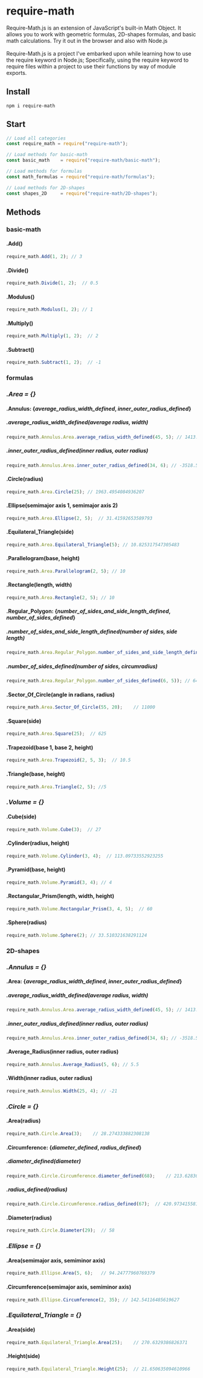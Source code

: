 # require-math
Require-Math.js is an extension of JavaScript's built-in Math Object. It allows you to work with geometric formulas, 2D-shapes formulas, and basic math calculations. Try it out in the browser and also with Node.js
<br><br>
Require-Math.js is a project I've embarked upon while learning how to use the require keyword in Node.js; Specifically, using the require keyword to require files within a project to use their functions by way of module exports. 

## Install
```
npm i require-math
```
## Start
```javascript
// Load all categories 
const require_math = require("require-math");

// Load methods for basic-math
const basic_math    = require("require-math/basic-math");

// Load methods for formulas
const math_formulas = require("require-math/formulas");

// Load methods for 2D-shapes
const shapes_2D     = require("require-math/2D-shapes");
```
## Methods
### **basic-math**
#### .Add()
```javascript
require_math.Add(1, 2); // 3
```
#### .Divide()
```javascript
require_math.Divide(1, 2);  // 0.5
```
#### .Modulus()
```javascript
require_math.Modulus(1, 2); // 1
```
#### .Multiply()
```javascript
require_math.Multiply(1, 2);  // 2
```
#### .Subtract()
```javascript
require_math.Subtract(1, 2);  // -1
```
### **formulas**
### *.Area = {}* 
#### .Annulus: {*average_radius_width_defined*, *inner_outer_radius_defined*}
##### .average_radius_width_defined(average radius, width)
```javascript
require_math.Annulus.Area.average_radius_width_defined(45, 5); // 1413.7166941154069
```
##### .inner_outer_radius_defined(inner radius, outer radius)
```javascript
require_math.Annulus.Area.inner_outer_radius_defined(34, 6); // -3518.583772020568
```
#### .Circle(radius)
```javascript
require_math.Area.Circle(25); // 1963.4954084936207
```
#### .Ellipse(semimajor axis 1, semimajor axis 2)
```javascript
require_math.Area.Ellipse(2, 5);  // 31.41592653589793
```
#### .Equilateral_Triangle(side)
```javascript
require_math.Area.Equilateral_Triangle(5); // 10.825317547305483
```
#### .Parallelogram(base, height)
```javascript
require_math.Area.Parallelogram(2, 5); // 10
```
#### .Rectangle(length, width)
```javascript
require_math.Area.Rectangle(2, 5); // 10
```
#### .Regular_Polygon: {*number_of_sides_and_side_length_defined*, *number_of_sides_defined*}
##### .number_of_sides_and_side_length_defined(number of sides, side length)
```javascript
require_math.Area.Regular_Polygon.number_of_sides_and_side_length_defined(3, 4); // 6.928203230275511
```
##### .number_of_sides_defined(number of sides, circumradius)
```javascript
require_math.Area.Regular_Polygon.number_of_sides_defined(6, 5)); // 64.9519052838329
```
#### .Sector_Of_Circle(angle in radians, radius)
```javascript
require_math.Area.Sector_Of_Circle(55, 20);    // 11000
```
#### .Square(side)
```javascript
require_math.Area.Square(25);  // 625
```
#### .Trapezoid(base 1, base 2, height)
```javascript
require_math.Area.Trapezoid(2, 5, 3);  // 10.5
```
#### .Triangle(base, height)
```javascript
require_math.Area.Triangle(2, 5); //5
```

### *.Volume = {}* 
#### .Cube(side)
```javascript
require_math.Volume.Cube(3);  // 27
```
#### .Cylinder(radius, height)
```javascript
require_math.Volume.Cylinder(3, 4);  // 113.09733552923255
```
#### .Pyramid(base, height)
```javascript
require_math.Volume.Pyramid(3, 4); // 4
```
#### .Rectangular_Prism(length, width, height)
```javascript
require_math.Volume.Rectangular_Prism(3, 4, 5);  // 60
```
#### .Sphere(radius)
```javascript
require_math.Volume.Sphere(2); // 33.510321638291124
```

### **2D-shapes**
### *.Annulus = {}*
#### .Area: {*average_radius_width_defined*, *inner_outer_radius_defined*}
##### .average_radius_width_defined(average radius, width)
```javascript
require_math.Annulus.Area.average_radius_width_defined(45, 5); // 1413.7166941154069
```
##### .inner_outer_radius_defined(inner radius, outer radius)
```javascript
require_math.Annulus.Area.inner_outer_radius_defined(34, 6); // -3518.583772020568
```
#### .Average_Radius(inner radius, outer radius)
```javascript
require_math.Annulus.Average_Radius(5, 6); // 5.5
```
#### .Width(inner radius, outer radius)
```javascript
require_math.Annulus.Width(25, 4); // -21
```
### *.Circle = {}*
#### .Area(radius)
```javascript
require_math.Circle.Area(3);    // 28.274333882308138
```
#### .Circumference: {*diameter_defined*, *radius_defined*}
##### .diameter_defined(diameter)
```javascript
require_math.Circle.Circumference.diameter_defined(68);    // 213.62830044410595
```
##### .radius_defined(radius)
```javascript
require_math.Circle.Circumference.radius_defined(67);  // 420.97341558103227
```
#### .Diameter(radius)
```javascript
require_math.Circle.Diameter(29);  // 58
```
### *.Ellipse = {}*
#### .Area(semimajor axis, semiminor axis)
```javascript
require_math.Ellipse.Area(5, 6);   // 94.24777960769379
```
#### .Circumference(semimajor axis, semiminor axis)
```javascript
require_math.Ellipse.Circumference(2, 35); // 142.54116485619627
```
### *.Equilateral_Triangle = {}*
#### .Area(side)
```javascript
require_math.Equilateral_Triangle.Area(25);    // 270.6329386826371
```
#### .Height(side)
```javascript
require_math.Equilateral_Triangle.Height(25);  // 21.650635094610966
```